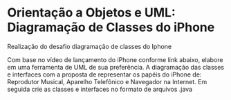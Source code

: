 # Orientação a Objetos e UML: Diagramação de Classes do iPhone
Realização do desafio diagramação de classes do Iphone

Com base no vídeo de lançamento do iPhone conforme link abaixo, elabore em uma ferramenta de UML de sua preferência. 
A diagramação das classes e interfaces com a proposta de representar os papéis do iPhone de: Reprodutor Musical, Aparelho Telefônico e Navegador na Internet. 
Em seguida crie as classes e interfaces no formato de arquivos .java
